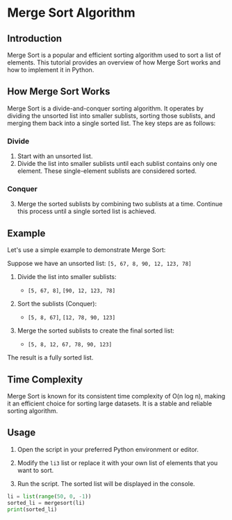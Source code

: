 # Merge Sort Algorithm

## Introduction

Merge Sort is a popular and efficient sorting algorithm used to sort a list of elements. This tutorial provides an overview of how Merge Sort works and how to implement it in Python.

## How Merge Sort Works

Merge Sort is a divide-and-conquer sorting algorithm. It operates by dividing the unsorted list into smaller sublists, sorting those sublists, and merging them back into a single sorted list. The key steps are as follows:

### Divide

1. Start with an unsorted list.
2. Divide the list into smaller sublists until each sublist contains only one element. These single-element sublists are considered sorted.

### Conquer

3. Merge the sorted sublists by combining two sublists at a time. Continue this process until a single sorted list is achieved.

## Example

Let's use a simple example to demonstrate Merge Sort:

Suppose we have an unsorted list: `[5, 67, 8, 90, 12, 123, 78]`

1. Divide the list into smaller sublists:

   - `[5, 67, 8]`, `[90, 12, 123, 78]`

2. Sort the sublists (Conquer):

   - `[5, 8, 67]`, `[12, 78, 90, 123]`

3. Merge the sorted sublists to create the final sorted list:
   - `[5, 8, 12, 67, 78, 90, 123]`

The result is a fully sorted list.

## Time Complexity

Merge Sort is known for its consistent time complexity of O(n log n), making it an efficient choice for sorting large datasets. It is a stable and reliable sorting algorithm.

## Usage

1. Open the script in your preferred Python environment or editor.

2. Modify the `li3` list or replace it with your own list of elements that you want to sort.

3. Run the script. The sorted list will be displayed in the console.

```python
li = list(range(50, 0, -1))
sorted_li = mergesort(li)
print(sorted_li)
```
